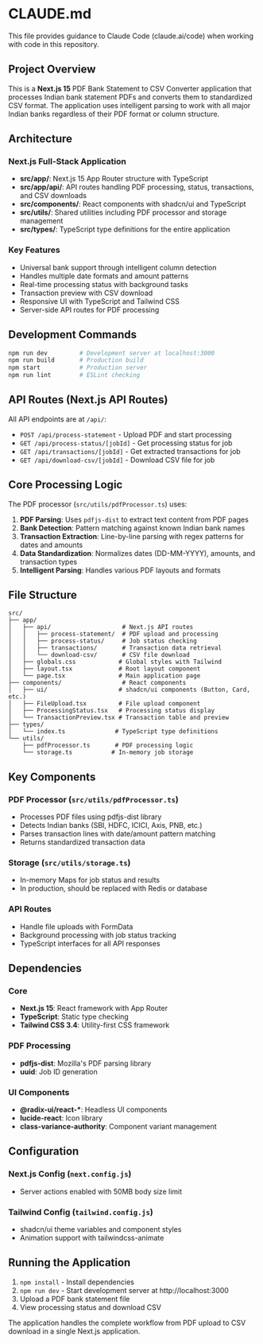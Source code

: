 # CLAUDE.md

This file provides guidance to Claude Code (claude.ai/code) when working with code in this repository.

## Project Overview

This is a **Next.js 15** PDF Bank Statement to CSV Converter application that processes Indian bank statement PDFs and converts them to standardized CSV format. The application uses intelligent parsing to work with all major Indian banks regardless of their PDF format or column structure.

## Architecture

### Next.js Full-Stack Application
- **src/app/**: Next.js 15 App Router structure with TypeScript
- **src/app/api/**: API routes handling PDF processing, status, transactions, and CSV downloads
- **src/components/**: React components with shadcn/ui and TypeScript
- **src/utils/**: Shared utilities including PDF processor and storage management
- **src/types/**: TypeScript type definitions for the entire application

### Key Features
- Universal bank support through intelligent column detection
- Handles multiple date formats and amount patterns
- Real-time processing status with background tasks
- Transaction preview with CSV download
- Responsive UI with TypeScript and Tailwind CSS
- Server-side API routes for PDF processing

## Development Commands

```bash
npm run dev         # Development server at localhost:3000
npm run build       # Production build
npm start           # Production server
npm run lint        # ESLint checking
```

## API Routes (Next.js API Routes)

All API endpoints are at `/api/`:

- `POST /api/process-statement` - Upload PDF and start processing
- `GET /api/process-status/[jobId]` - Get processing status for job
- `GET /api/transactions/[jobId]` - Get extracted transactions for job
- `GET /api/download-csv/[jobId]` - Download CSV file for job

## Core Processing Logic

The PDF processor (`src/utils/pdfProcessor.ts`) uses:

1. **PDF Parsing**: Uses `pdfjs-dist` to extract text content from PDF pages
2. **Bank Detection**: Pattern matching against known Indian bank names
3. **Transaction Extraction**: Line-by-line parsing with regex patterns for dates and amounts  
4. **Data Standardization**: Normalizes dates (DD-MM-YYYY), amounts, and transaction types
5. **Intelligent Parsing**: Handles various PDF layouts and formats

## File Structure

```
src/
├── app/
│   ├── api/                    # Next.js API routes
│   │   ├── process-statement/  # PDF upload and processing
│   │   ├── process-status/     # Job status checking
│   │   ├── transactions/       # Transaction data retrieval
│   │   └── download-csv/       # CSV file download
│   ├── globals.css            # Global styles with Tailwind
│   ├── layout.tsx             # Root layout component
│   └── page.tsx               # Main application page
├── components/                 # React components
│   ├── ui/                    # shadcn/ui components (Button, Card, etc.)
│   ├── FileUpload.tsx         # File upload component
│   ├── ProcessingStatus.tsx   # Processing status display
│   └── TransactionPreview.tsx # Transaction table and preview
├── types/
│   └── index.ts              # TypeScript type definitions
└── utils/
    ├── pdfProcessor.ts       # PDF processing logic
    └── storage.ts           # In-memory job storage
```

## Key Components

### PDF Processor (`src/utils/pdfProcessor.ts`)
- Processes PDF files using pdfjs-dist library
- Detects Indian banks (SBI, HDFC, ICICI, Axis, PNB, etc.)
- Parses transaction lines with date/amount pattern matching
- Returns standardized transaction data

### Storage (`src/utils/storage.ts`)
- In-memory Maps for job status and results
- In production, should be replaced with Redis or database

### API Routes
- Handle file uploads with FormData
- Background processing with job status tracking  
- TypeScript interfaces for all API responses

## Dependencies

### Core
- **Next.js 15**: React framework with App Router
- **TypeScript**: Static type checking
- **Tailwind CSS 3.4**: Utility-first CSS framework

### PDF Processing
- **pdfjs-dist**: Mozilla's PDF parsing library
- **uuid**: Job ID generation

### UI Components
- **@radix-ui/react-\***: Headless UI components
- **lucide-react**: Icon library
- **class-variance-authority**: Component variant management

## Configuration

### Next.js Config (`next.config.js`)
- Server actions enabled with 50MB body size limit

### Tailwind Config (`tailwind.config.js`)
- shadcn/ui theme variables and component styles
- Animation support with tailwindcss-animate

## Running the Application

1. `npm install` - Install dependencies
2. `npm run dev` - Start development server at http://localhost:3000
3. Upload a PDF bank statement file
4. View processing status and download CSV

The application handles the complete workflow from PDF upload to CSV download in a single Next.js application.
